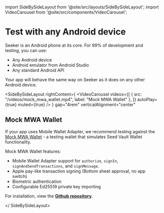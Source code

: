 import SideBySideLayout from '@site/src/layouts/SideBySideLayout';
import VideoCarousel from '@site/src/components/VideoCarousel';

# Test with any Android device

Seeker is an Android phone at its core. For 99% of development and testing, you can use:

- Any Android device
- Android emulator from Android Studio
- Any standard Android API

Your app will behave the same way on Seeker as it does on any other Android device. 

<SideBySideLayout
  rightContent={
    <VideoCarousel 
      videos={[
        {
          src: "/videos/mock_mwa_wallet.mp4",
          label: "Mock MWA Wallet"
        },
      ]}
      autoPlay={true}
      muted={true}
    />
  }
  gap="4rem"
  verticalAlignment="center"
>

## Mock MWA Wallet

If your app uses Mobile Wallet Adapter, we recommend testing against the [Mock MWA Wallet](https://github.com/solana-mobile/mock-mwa-wallet) - a testing wallet that simulates Seed Vault Wallet functionality.

Mock MWA Wallet features:
- Mobile Wallet Adapter support for `authorize`, `signIn`, `signAndSendTransactions`, and `signMessage`.
- Apple pay-like transaction signing (Bottom sheet approval, no app switch)
- Biometric authentication
- Configurable Ed25519 private key importing

For installation, view the [**Github repository**](https://github.com/solana-mobile/mock-mwa-wallet).

</ SideBySideLayout>